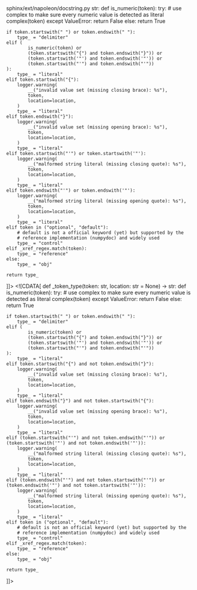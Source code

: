 <change>
<file change-number-for-this-file="1">sphinx/ext/napoleon/docstring.py</file>
<original line-count="11" no-ellipsis="true"><![CDATA[
def _token_type(token: str, location: str = None) -> str:
    def is_numeric(token):
        try:
            # use complex to make sure every numeric value is detected as literal
            complex(token)
        except ValueError:
            return False
        else:
            return True

    if token.startswith(" ") or token.endswith(" "):
        type_ = "delimiter"
    elif (
            is_numeric(token) or
            (token.startswith("{") and token.endswith("}")) or
            (token.startswith('"') and token.endswith('"')) or
            (token.startswith("'") and token.endswith("'"))
    ):
        type_ = "literal"
    elif token.startswith("{"):
        logger.warning(
            __("invalid value set (missing closing brace): %s"),
            token,
            location=location,
        )
        type_ = "literal"
    elif token.endswith("}"):
        logger.warning(
            __("invalid value set (missing opening brace): %s"),
            token,
            location=location,
        )
        type_ = "literal"
    elif token.startswith("'") or token.startswith('"'):
        logger.warning(
            __("malformed string literal (missing closing quote): %s"),
            token,
            location=location,
        )
        type_ = "literal"
    elif token.endswith("'") or token.endswith('"'):
        logger.warning(
            __("malformed string literal (missing opening quote): %s"),
            token,
            location=location,
        )
        type_ = "literal"
    elif token in ("optional", "default"):
        # default is not a official keyword (yet) but supported by the
        # reference implementation (numpydoc) and widely used
        type_ = "control"
    elif _xref_regex.match(token):
        type_ = "reference"
    else:
        type_ = "obj"

    return type_
]]></original>
<modified no-ellipsis="true"><![CDATA[
def _token_type(token: str, location: str = None) -> str:
    def is_numeric(token):
        try:
            # use complex to make sure every numeric value is detected as literal
            complex(token)
        except ValueError:
            return False
        else:
            return True

    if token.startswith(" ") or token.endswith(" "):
        type_ = "delimiter"
    elif (
            is_numeric(token) or
            (token.startswith("{") and token.endswith("}")) or
            (token.startswith('"') and token.endswith('"')) or
            (token.startswith("'") and token.endswith("'"))
    ):
        type_ = "literal"
    elif token.startswith("{") and not token.endswith("}"):
        logger.warning(
            __("invalid value set (missing closing brace): %s"),
            token,
            location=location,
        )
        type_ = "literal"
    elif token.endswith("}") and not token.startswith("{"):
        logger.warning(
            __("invalid value set (missing opening brace): %s"),
            token,
            location=location,
        )
        type_ = "literal"
    elif (token.startswith("'") and not token.endswith("'")) or (token.startswith('"') and not token.endswith('"')):
        logger.warning(
            __("malformed string literal (missing closing quote): %s"),
            token,
            location=location,
        )
        type_ = "literal"
    elif (token.endswith("'") and not token.startswith("'")) or (token.endswith('"') and not token.startswith('"')):
        logger.warning(
            __("malformed string literal (missing opening quote): %s"),
            token,
            location=location,
        )
        type_ = "literal"
    elif token in ("optional", "default"):
        # default is not an official keyword (yet) but supported by the
        # reference implementation (numpydoc) and widely used
        type_ = "control"
    elif _xref_regex.match(token):
        type_ = "reference"
    else:
        type_ = "obj"

    return type_
]]></modified>
</change>